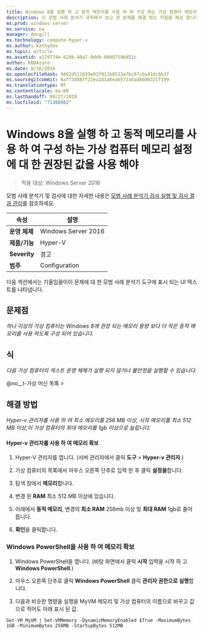 ```yaml
---
title: Windows 8을 실행 하 고 동적 메모리를 사용 하 여 구성 하는 가상 컴퓨터 메모리 설정에 대 한 권장된 값을 사용 해야
description: 이 모범 사례 분석기 규칙에서 보고 한 문제를 해결 하는 지침을 제공 합니다.
ms.prod: windows-server
ms.service: na
manager: dongill
ms.technology: compute-hyper-v
ms.author: kathydav
ms.topic: article
ms.assetid: a17d774e-62bb-40a7-9ddb-80d07596d51c
author: KBDAzure
ms.date: 8/16/2016
ms.openlocfilehash: 9402d511039e03f911b0533a7bc07cba41dcbb3f
ms.sourcegitcommit: 6aff3d88ff22ea141a6ea6572a5ad8dd6321f199
ms.translationtype: MT
ms.contentlocale: ko-KR
ms.lasthandoff: 09/27/2019
ms.locfileid: "71366662"
---
```

# <a name="a-virtual-machine-running-windows-8-and-configured-with-dynamic-memory-should-use-recommended-values-for-memory-settings"></a>Windows 8을 실행 하 고 동적 메모리를 사용 하 여 구성 하는 가상 컴퓨터 메모리 설정에 대 한 권장된 값을 사용 해야

>적용 대상: Windows Server 2016

모범 사례 분석기 및 검사에 대한 자세한 내용은 [모범 사례 분석기 검사 실행 및 검사 결과 관리](https://go.microsoft.com/fwlink/p/?LinkID=223177)를 참조하세요.  
  
|속성|설명|  
|-|-|  
|**운영 체제**|Windows Server 2016|  
|**제품/기능**|Hyper-V|  
|**Severity**|경고|  
|**범주**|Configuration|  
  
다음 섹션에서는 기울임꼴이이 문제에 대 한 모범 사례 분석기 도구에 표시 되는 UI 텍스트를 나타냅니다.  
  
## <a name="issue"></a>**문제점**  
*하나 이상의 가상 컴퓨터는 Windows 8에 권장 되는 메모리 용량 보다 더 작은 동적 메모리를 사용 하도록 구성 되어 있습니다.*  
  
## <a name="impact"></a>**식**  
*다음 가상 컴퓨터의 게스트 운영 체제가 실행 되지 않거나 불안정을 실행할 수 있습니다.*  
  
@no__t-가상 머신 목록 >  
  
## <a name="resolution"></a>**해결 방법**  
*Hyper-v 관리자를 사용 하 여 최소 메모리를 256 MB 이상, 시작 메모리를 최소 512 MB 이상,이 가상 컴퓨터의 최대 메모리를 1gb 이상으로 늘립니다.*  
  
#### <a name="increase-memory-using-hyper-v-manager"></a>Hyper-v 관리자를 사용 하 여 메모리 확보  
  
1.  Hyper-V 관리자를 엽니다. (서버 관리자에서 클릭 **도구** > **Hyper-v 관리자**.)  
  
2.  가상 컴퓨터의 목록에서 마우스 오른쪽 단추로 입력 한 후 클릭 **설정을**합니다.  
  
3.  탐색 창에서 **메모리**합니다.  
  
4.  변경 된 **RAM** 최소 512 MB 이상에 있습니다.  
  
5.  아래에서 **동적 메모리**,  변경의 **최소 RAM** 256mb 이상 및 **최대 RAM** 1gb로 줄어듭니다.  
  
6.  **확인**을 클릭합니다.  
  
### <a name="increase-memory-using-windows-powershell"></a>Windows PowerShell을 사용 하 여 메모리 확보  
  
1.  Windows PowerShell을 엽니다. (바탕 화면에서 클릭 **시작** 입력을 시작 하 고 **Windows PowerShell**.)  
  
2.  마우스 오른쪽 단추로 클릭 **Windows PowerShell** 클릭 **관리자 권한으로 실행**합니다.  
  
3.  다음과 비슷한 명령을 실행을 MyVM 메모리 및 가상 컴퓨터의 이름으로 바꾸고 값으로 적어도 아래 표시 된 값.  
  
```  
Get-VM MyVM | Set-VMMemory -DynamicMemoryEnabled $True -MaximumBytes 1GB -MinimumBytes 256MB -StartupBytes 512MB  
```  
  


